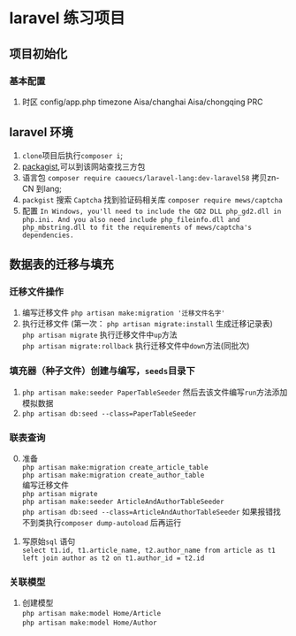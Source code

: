 # laravel 练习项目

## 项目初始化
### 基本配置
1. 时区 config/app.php timezone Aisa/changhai Aisa/chongqing PRC

## laravel 环境 
1. `clone`项目后执行`composer i`;
2. [packagist](https://packagist.org/),可以到该网站查找三方包
3. 语言包 `composer require caouecs/laravel-lang:dev-laravel58` 拷贝zn-CN 到lang;
4. `packgist` 搜索 `Captcha` 找到验证码相关库 `composer require mews/captcha` 
5. 配置 `In Windows, you'll need to include the GD2 DLL php_gd2.dll in php.ini. And you also need include php_fileinfo.dll and php_mbstring.dll to fit the requirements of mews/captcha's dependencies.`

## 数据表的迁移与填充
### 迁移文件操作
1. 编写迁移文件 `php artisan make:migration '迁移文件名字'`
2. 执行迁移文件 (第一次： `php artisan migrate:install` 生成迁移记录表) 
<br>`php artisan migrate` 执行迁移文件中`up`方法
<br>`php artisan migrate:rollback` 执行迁移文件中`down`方法(同批次)

### 填充器（种子文件）创建与编写，`seeds`目录下
1. `php artisan make:seeder PaperTableSeeder` 然后去该文件编写`run`方法添加模拟数据
2. `php artisan db:seed --class=PaperTableSeeder` 


### 联表查询
0. 准备
<br>`php artisan make:migration create_article_table`
<br>`php artisan make:migration create_author_table`
<br> 编写迁移文件
<br>`php artisan migrate`
<br>`php artisan make:seeder ArticleAndAuthorTableSeeder`
<br>`php artisan db:seed --class=ArticleAndAuthorTableSeeder` 如果报错找不到类执行`composer dump-autoload` 后再运行

1. 写原始`sql` 语句
<br>`select t1.id, t1.article_name, t2.author_name from article as t1 left join author as t2 on t1.author_id = t2.id`

### 关联模型
1. 创建模型
<br>`php artisan make:model Home/Article`
<br>`php artisan make:model Home/Author`


